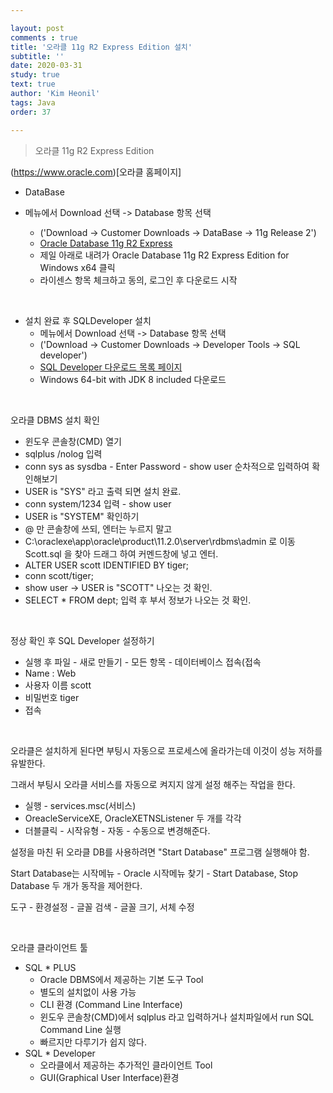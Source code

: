 ```yaml
---

layout: post
comments : true
title: '오라클 11g R2 Express Edition 설치'
subtitle: ''
date: 2020-03-31
study: true
text: true
author: 'Kim Heonil'
tags: Java
order: 37

---
```


 

> 오라클 11g R2 Express Edition

(https://www.oracle.com)[오라클 홈페이지]

- DataBase

- 메뉴에서 Download 선택 -> Database 항목 선택
  - ('Download -> Customer Downloads -> DataBase -> 11g Release 2')
  - [Oracle Database 11g R2 Express](https://www.oracle.com/database/technologies/xe-prior-releases.html)
  - 제일 아래로 내려가 Oracle Database 11g R2 Express Edition for Windows x64 클릭
  - 라이센스 항목 체크하고 동의, 로그인 후 다운로드 시작

<br>

- 설치 완료 후 SQLDeveloper 설치
  - 메뉴에서 Download 선택 -> Database 항목 선택
  - ('Download -> Customer Downloads -> Developer Tools  -> SQL developer')
  - [SQL Developer 다운로드 목록 페이지](https://www.oracle.com/tools/downloads/sqldev-downloads.html)
  - Windows 64-bit with JDK 8 included 다운로드

<br>

오라클 DBMS 설치 확인

- 윈도우 콘솔창(CMD) 열기
- sqlplus /nolog 입력
- conn sys as sysdba - Enter Password - show user 순차적으로 입력하여 확인해보기
- USER is "SYS" 라고 출력 되면 설치 완료.
- conn system/1234 입력 - show user
- USER is "SYSTEM" 확인하기
- @ 만 콘솔창에 쓰되, 엔터는 누르지 말고
- C:\oraclexe\app\oracle\product\11.2.0\server\rdbms\admin 로 이동 Scott.sql 을 찾아 드래그 하여 커멘드창에 넣고 엔터.
- ALTER USER scott IDENTIFIED BY tiger;
- conn scott/tiger;
- show user -> USER is "SCOTT" 나오는 것 확인.
- SELECT * FROM dept; 입력 후 부서 정보가 나오는 것 확인.

<br>

정상 확인 후 SQL Developer 설정하기

- 실행 후 파일 - 새로 만들기 - 모든 항목 - 데이터베이스 접속(접속
- Name : Web 
- 사용자 이름 scott 
- 비밀번호 tiger
- 접속

<br>

오라클은 설치하게 된다면 부팅시 자동으로 프로세스에 올라가는데 이것이 성능 저하를 유발한다.

그래서 부팅시 오라클 서비스를 자동으로 켜지지 않게 설정 해주는 작업을 한다.

- 실행 - services.msc(서비스)
- OreacleServiceXE, OracleXETNSListener 두 개를 각각
- 더블클릭 - 시작유형 - 자동 - 수동으로 변경해준다.

설정을 마친 뒤 오라클 DB를 사용하려면 "Start Database" 프로그램 실행해야 함.

Start Database는 시작메뉴 - Oracle 시작메뉴 찾기 - Start Database, Stop Database 두 개가 동작을 제어한다.

도구 - 환경설정 - 글꼴 검색 - 글꼴 크기, 서체 수정

<br>

오라클 클라이언트 툴

- SQL * PLUS
  - Oracle DBMS에서 제공하는 기본 도구 Tool
  - 별도의 설치없이 사용 가능
  - CLI 환경 (Command Line Interface)
  - 윈도우 콘솔창(CMD)에서 sqlplus 라고 입력하거나 설치파일에서 run SQL Command Line 실행
  - 빠르지만 다루기가 쉽지 않다.
- SQL * Developer
  - 오라클에서 제공하는 추가적인 클라이언트 Tool
  - GUI(Graphical User Interface)환경


<br><br>